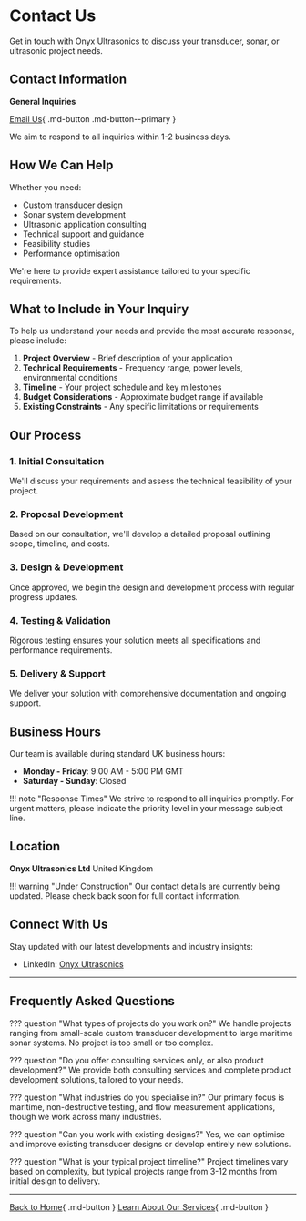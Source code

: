 # Contact Us

Get in touch with Onyx Ultrasonics to discuss your transducer, sonar, or ultrasonic project needs.

## Contact Information

**General Inquiries**

[Email Us](mailto:contact@onyxultrasonics.co.uk){ .md-button .md-button--primary }

We aim to respond to all inquiries within 1-2 business days.

## How We Can Help

Whether you need:

- Custom transducer design
- Sonar system development
- Ultrasonic application consulting
- Technical support and guidance
- Feasibility studies
- Performance optimisation

We're here to provide expert assistance tailored to your specific requirements.

## What to Include in Your Inquiry

To help us understand your needs and provide the most accurate response, please include:

1. **Project Overview** - Brief description of your application
2. **Technical Requirements** - Frequency range, power levels, environmental conditions
3. **Timeline** - Your project schedule and key milestones
4. **Budget Considerations** - Approximate budget range if available
5. **Existing Constraints** - Any specific limitations or requirements

## Our Process

### 1. Initial Consultation

We'll discuss your requirements and assess the technical feasibility of your project.

### 2. Proposal Development

Based on our consultation, we'll develop a detailed proposal outlining scope, timeline, and costs.

### 3. Design & Development

Once approved, we begin the design and development process with regular progress updates.

### 4. Testing & Validation

Rigorous testing ensures your solution meets all specifications and performance requirements.

### 5. Delivery & Support

We deliver your solution with comprehensive documentation and ongoing support.

## Business Hours

Our team is available during standard UK business hours:

- **Monday - Friday**: 9:00 AM - 5:00 PM GMT
- **Saturday - Sunday**: Closed

!!! note "Response Times"
    We strive to respond to all inquiries promptly. For urgent matters, please indicate the priority level in your message subject line.

## Location

**Onyx Ultrasonics Ltd**
United Kingdom

!!! warning "Under Construction"
    Our contact details are currently being updated. Please check back soon for full contact information.

## Connect With Us

Stay updated with our latest developments and industry insights:

- LinkedIn: [Onyx Ultrasonics](https://www.linkedin.com/company/onyx-ultrasonics)

---

## Frequently Asked Questions

??? question "What types of projects do you work on?"
    We handle projects ranging from small-scale custom transducer development to large maritime sonar systems. No project is too small or too complex.

??? question "Do you offer consulting services only, or also product development?"
    We provide both consulting services and complete product development solutions, tailored to your needs.

??? question "What industries do you specialise in?"
    Our primary focus is maritime, non-destructive testing, and flow measurement applications, though we work across many industries.

??? question "Can you work with existing designs?"
    Yes, we can optimise and improve existing transducer designs or develop entirely new solutions.

??? question "What is your typical project timeline?"
    Project timelines vary based on complexity, but typical projects range from 3-12 months from initial design to delivery.

---

[Back to Home](index.md){ .md-button }
[Learn About Our Services](services/index.md){ .md-button }